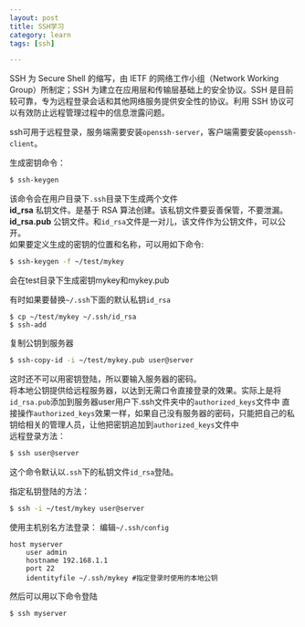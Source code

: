 ```yaml
---
layout: post
title: SSH学习
category: learn
tags: [ssh]

---
```



SSH 为 Secure Shell 的缩写，由 IETF 的网络工作小组（Network Working Group）所制定；SSH 为建立在应用层和传输层基础上的安全协议。SSH 是目前较可靠，专为远程登录会话和其他网络服务提供安全性的协议。利用 SSH 协议可以有效防止远程管理过程中的信息泄露问题。

ssh可用于远程登录，服务端需要安装`openssh-server`，客户端需要安装`openssh-client`。

<!--break-->

生成密钥命令：  

```bash
$ ssh-keygen
```  

该命令会在用户目录下`.ssh`目录下生成两个文件  
**id_rsa**         私钥文件。是基于 RSA 算法创建。该私钥文件要妥善保管，不要泄漏。  
**id_rsa.pub**  公钥文件。和`id_rsa`文件是一对儿，该文件作为公钥文件，可以公开。   
如果要定义生成的密钥的位置和名称，可以用如下命令: 
 
```bash
$ ssh-keygen -f ~/test/mykey
```  

会在test目录下生成密钥mykey和mykey.pub  

有时如果要替换`~/.ssh`下面的默认私钥`id_rsa`

```
$ cp ~/test/mykey ~/.ssh/id_rsa
$ ssh-add
```


复制公钥到服务器  

```bash
$ ssh-copy-id -i ~/test/mykey.pub user@server
```  
这时还不可以用密钥登陆，所以要输入服务器的密码。  
将本地公钥提供给远程服务器，以达到无需口令直接登录的效果。实际上是将`id_rsa.pub`添加到服务器user用户下.ssh文件夹中的`authorized_keys`文件中
直接操作`authorized_keys`效果一样，如果自己没有服务器的密码，只能把自己的私钥给相关的管理人员，让他把密钥追加到`authorized_keys`文件中  
远程登录方法：
  
```bash
$ ssh user@server
``` 
 
这个命令默认以`.ssh`下的私钥文件`id_rsa`登陆。  

指定私钥登陆的方法： 
 
```bash
$ ssh -i ~/test/mykey user@server
```  

使用主机别名方法登录：
编辑`~/.ssh/config`

```
host myserver
    user admin   
    hostname 192.168.1.1   
    port 22
    identityfile ~/.ssh/mykey #指定登录时使用的本地公钥
``` 
  
然后可以用以下命令登陆  

```bash
$ ssh myserver
```

